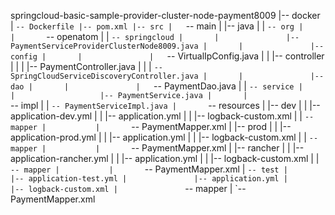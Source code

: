 springcloud-basic-sample-provider-cluster-node-payment8009
|-- docker
|   `-- Dockerfile
|-- pom.xml
|-- src
|   `-- main
|       |-- java
|       |   `-- org
|       |       `-- openatom
|       |           `-- springcloud
|       |               |-- PaymentServiceProviderClusterNode8009.java
|       |               |-- config
|       |               |   `-- VirtualIpConfig.java
|       |               |-- controller
|       |               |   |-- PaymentController.java
|       |               |   `-- SpringCloudServiceDiscoveryController.java
|       |               |-- dao
|       |               |   `-- PaymentDao.java
|       |               `-- service
|       |                   |-- PaymentService.java
|       |                   `-- impl
|       |                       `-- PaymentServiceImpl.java
|       `-- resources
|           |-- dev
|           |   |-- application-dev.yml
|           |   |-- application.yml
|           |   |-- logback-custom.xml
|           |   `-- mapper
|           |       `-- PaymentMapper.xml
|           |-- prod
|           |   |-- application-prod.yml
|           |   |-- application.yml
|           |   |-- logback-custom.xml
|           |   `-- mapper
|           |       `-- PaymentMapper.xml
|           |-- rancher
|           |   |-- application-rancher.yml
|           |   |-- application.yml
|           |   |-- logback-custom.xml
|           |   `-- mapper
|           |       `-- PaymentMapper.xml
|           `-- test
|               |-- application-test.yml
|               |-- application.yml
|               |-- logback-custom.xml
|               `-- mapper
|                   `-- PaymentMapper.xml
